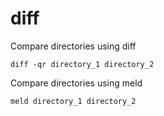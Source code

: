 # diff

Compare directories using diff

    diff -qr directory_1 directory_2

Compare directories using meld

    meld directory_1 directory_2

